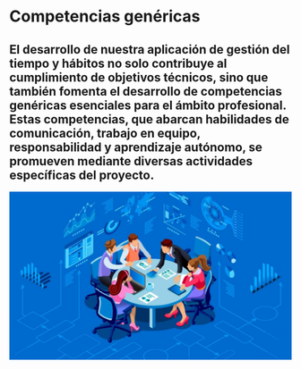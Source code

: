 Competencias genéricas
=============
El desarrollo de nuestra aplicación de gestión del tiempo y hábitos no solo contribuye al cumplimiento de objetivos técnicos, sino que también fomenta el desarrollo de competencias genéricas esenciales para el ámbito profesional. Estas competencias, que abarcan habilidades de comunicación, trabajo en equipo, responsabilidad y aprendizaje autónomo, se promueven mediante diversas actividades específicas del proyecto.
---
![Equipo de trabajo](https://github.com/raul-baul/Proyecto-Block-N/blob/Primera-entrega/Assets/trabajo-en-equipo-grupo-figurativo-de-equipo-de-trabajo-1024x612.jpg)

